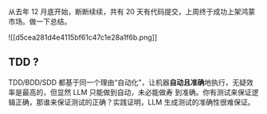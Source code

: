  从去年 12 月底开始，断断续续，共有 20 天有代码提交，上周终于成功上架鸿蒙市场。做一下总结。

![[d5cea281d4e4115bf61c47c1e28a1f6b.png]]


## TDD ?

TDD/BDD/SDD 都基于同一个理由“自动化"，让机器**自动且准确**地执行，无疑效率是最高的，但显然 LLM 只能做到自动，未必能做寿 到准确。你有测试来保证逻辑正确，那谁来保证测试的正确？实践证明，LLM 生成测试的准确性很难保证。